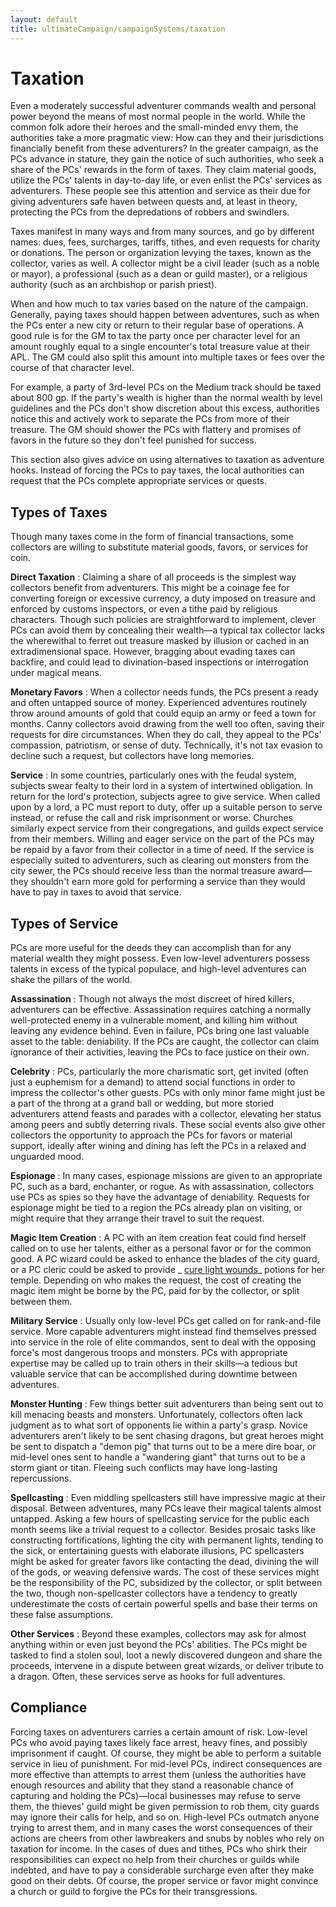 ```yaml
---
layout: default
title: ultimateCampaign/campaignSystems/taxation
---
```

# Taxation

Even a moderately successful adventurer commands wealth and personal power beyond the means of most normal people in the world. While the common folk adore their heroes and the small-minded envy them, the authorities take a more pragmatic view: How can they and their jurisdictions financially benefit from these adventurers? In the greater campaign, as the PCs advance in stature, they gain the notice of such authorities, who seek a share of the PCs' rewards in the form of taxes. They claim material goods, utilize the PCs' talents in day-to-day life, or even enlist the PCs' services as adventurers. These people see this attention and service as their due for giving adventurers safe haven between quests and, at least in theory, protecting the PCs from the depredations of robbers and swindlers.

Taxes manifest in many ways and from many sources, and go by different names: dues, fees, surcharges, tariffs, tithes, and even requests for charity or donations. The person or organization levying the taxes, known as the collector, varies as well. A collector might be a civil leader (such as a noble or mayor), a professional (such as a dean or guild master), or a religious authority (such as an archbishop or parish priest).

When and how much to tax varies based on the nature of the campaign. Generally, paying taxes should happen between adventures, such as when the PCs enter a new city or return to their regular base of operations. A good rule is for the GM to tax the party once per character level for an amount roughly equal to a single encounter's total treasure value at their APL. The GM could also split this amount into multiple taxes or fees over the course of that character level.

For example, a party of 3rd-level PCs on the Medium track should be taxed about 800 gp. If the party's wealth is higher than the normal wealth by level guidelines and the PCs don't show discretion about this excess, authorities notice this and actively work to separate the PCs from more of their treasure. The GM should shower the PCs with flattery and promises of favors in the future so they don't feel punished for success.

This section also gives advice on using alternatives to taxation as adventure hooks. Instead of forcing the PCs to pay taxes, the local authorities can request that the PCs complete appropriate services or quests.

## Types of Taxes

Though many taxes come in the form of financial transactions, some collectors are willing to substitute material goods, favors, or services for coin.

**Direct Taxation** : Claiming a share of all proceeds is the simplest way collectors benefit from adventurers. This might be a coinage fee for converting foreign or excessive currency, a duty imposed on treasure and enforced by customs inspectors, or even a tithe paid by religious characters. Though such policies are straightforward to implement, clever PCs can avoid them by concealing their wealth—a typical tax collector lacks the wherewithal to ferret out treasure masked by illusion or cached in an extradimensional space. However, bragging about evading taxes can backfire, and could lead to divination-based inspections or interrogation under magical means.

**Monetary Favors** : When a collector needs funds, the PCs present a ready and often untapped source of money. Experienced adventures routinely throw around amounts of gold that could equip an army or feed a town for months. Canny collectors avoid drawing from the well too often, saving their requests for dire circumstances. When they do call, they appeal to the PCs' compassion, patriotism, or sense of duty. Technically, it's not tax evasion to decline such a request, but collectors have long memories.

**Service** : In some countries, particularly ones with the feudal system, subjects swear fealty to their lord in a system of intertwined obligation. In return for the lord's protection, subjects agree to give service. When called upon by a lord, a PC must report to duty, offer up a suitable person to serve instead, or refuse the call and risk imprisonment or worse. Churches similarly expect service from their congregations, and guilds expect service from their members. Willing and eager service on the part of the PCs may be repaid by a favor from their collector in a time of need. If the service is especially suited to adventurers, such as clearing out monsters from the city sewer, the PCs should receive less than the normal treasure award—they shouldn't earn more gold for performing a service than they would have to pay in taxes to avoid that service.

## Types of Service

PCs are more useful for the deeds they can accomplish than for any material wealth they might possess. Even low-level adventurers possess talents in excess of the typical populace, and high-level adventures can shake the pillars of the world.

**Assassination** : Though not always the most discreet of hired killers, adventurers can be effective. Assassination requires catching a normally well-protected enemy in a vulnerable moment, and killing him without leaving any evidence behind. Even in failure, PCs bring one last valuable asset to the table: deniability. If the PCs are caught, the collector can claim ignorance of their activities, leaving the PCs to face justice on their own.

**Celebrity** : PCs, particularly the more charismatic sort, get invited (often just a euphemism for a demand) to attend social functions in order to impress the collector's other guests. PCs with only minor fame might just be a part of the throng at a grand ball or wedding, but more storied adventurers attend feasts and parades with a collector, elevating her status among peers and subtly deterring rivals. These social events also give other collectors the opportunity to approach the PCs for favors or material support, ideally after wining and dining has left the PCs in a relaxed and unguarded mood.

**Espionage** : In many cases, espionage missions are given to an appropriate PC, such as a bard, enchanter, or rogue. As with assassination, collectors use PCs as spies so they have the advantage of deniability. Requests for espionage might be tied to a region the PCs already plan on visiting, or might require that they arrange their travel to suit the request.

**Magic Item Creation** : A PC with an item creation feat could find herself called on to use her talents, either as a personal favor or for the common good. A PC wizard could be asked to enhance the blades of the city guard, or a PC cleric could be asked to provide _ [cure light wounds](spells/cureLightWounds#__cure-light-wounds)_ potions for her temple. Depending on who makes the request, the cost of creating the magic item might be borne by the PC, paid for by the collector, or split between them.

**Military Service** : Usually only low-level PCs get called on for rank-and-file service. More capable adventurers might instead find themselves pressed into service in the role of elite commandos, sent to deal with the opposing force's most dangerous troops and monsters. PCs with appropriate expertise may be called up to train others in their skills—a tedious but valuable service that can be accomplished during downtime between adventures.

**Monster Hunting** : Few things better suit adventurers than being sent out to kill menacing beasts and monsters. Unfortunately, collectors often lack judgment as to what sort of opponents lie within a party's grasp. Novice adventurers aren't likely to be sent chasing dragons, but great heroes might be sent to dispatch a "demon pig" that turns out to be a mere dire boar, or mid-level ones sent to handle a "wandering giant" that turns out to be a storm giant or titan. Fleeing such conflicts may have long-lasting repercussions.

**Spellcasting** : Even middling spellcasters still have impressive magic at their disposal. Between adventures, many PCs leave their magical talents almost untapped. Asking a few hours of spellcasting service for the public each month seems like a trivial request to a collector. Besides prosaic tasks like constructing fortifications, lighting the city with permanent lights, tending to the sick, or entertaining guests with elaborate illusions, PC spellcasters might be asked for greater favors like contacting the dead, divining the will of the gods, or weaving defensive wards. The cost of these services might be the responsibility of the PC, subsidized by the collector, or split between the two, though non-spellcaster collectors have a tendency to greatly underestimate the costs of certain powerful spells and base their terms on these false assumptions.

**Other Services** : Beyond these examples, collectors may ask for almost anything within or even just beyond the PCs' abilities. The PCs might be tasked to find a stolen soul, loot a newly discovered dungeon and share the proceeds, intervene in a dispute between great wizards, or deliver tribute to a dragon. Often, these services serve as hooks for full adventures.

## Compliance

Forcing taxes on adventurers carries a certain amount of risk. Low-level PCs who avoid paying taxes likely face arrest, heavy fines, and possibly imprisonment if caught. Of course, they might be able to perform a suitable service in lieu of punishment. For mid-level PCs, indirect consequences are more effective than attempts to arrest them (unless the authorities have enough resources and ability that they stand a reasonable chance of capturing and holding the PCs)—local businesses may refuse to serve them, the thieves' guild might be given permission to rob them, city guards may ignore their calls for help, and so on. High-level PCs outmatch anyone trying to arrest them, and in many cases the worst consequences of their actions are cheers from other lawbreakers and snubs by nobles who rely on taxation for income. In the cases of dues and tithes, PCs who shirk their responsibilities can expect no help from their churches or guilds while indebted, and have to pay a considerable surcharge even after they make good on their debts. Of course, the proper service or favor might convince a church or guild to forgive the PCs for their transgressions.

